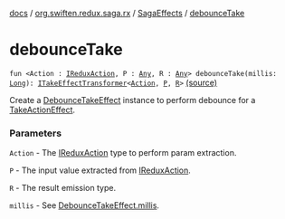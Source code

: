 [docs](../../index.md) / [org.swiften.redux.saga.rx](../index.md) / [SagaEffects](index.md) / [debounceTake](./debounce-take.md)

# debounceTake

`fun <Action : `[`IReduxAction`](../../org.swiften.redux.core/-i-redux-action.md)`, P : `[`Any`](https://kotlinlang.org/api/latest/jvm/stdlib/kotlin/-any/index.html)`, R : `[`Any`](https://kotlinlang.org/api/latest/jvm/stdlib/kotlin/-any/index.html)`> debounceTake(millis: `[`Long`](https://kotlinlang.org/api/latest/jvm/stdlib/kotlin/-long/index.html)`): `[`ITakeEffectTransformer`](../../org.swiften.redux.saga.common/-i-take-effect-transformer.md)`<`[`Action`](debounce-take.md#Action)`, `[`P`](debounce-take.md#P)`, `[`R`](debounce-take.md#R)`>` [(source)](https://github.com/protoman92/KotlinRedux/tree/master/common/common-rx-saga/src/main/kotlin/org/swiften/redux/saga/rx/CommonEffects.kt#L330)

Create a [DebounceTakeEffect](../-debounce-take-effect/index.md) instance to perform debounce for a [TakeActionEffect](../../org.swiften.redux.saga.common/-take-action-effect/index.md).

### Parameters

`Action` - The [IReduxAction](../../org.swiften.redux.core/-i-redux-action.md) type to perform param extraction.

`P` - The input value extracted from [IReduxAction](../../org.swiften.redux.core/-i-redux-action.md).

`R` - The result emission type.

`millis` - See [DebounceTakeEffect.millis](../-debounce-take-effect/millis.md).